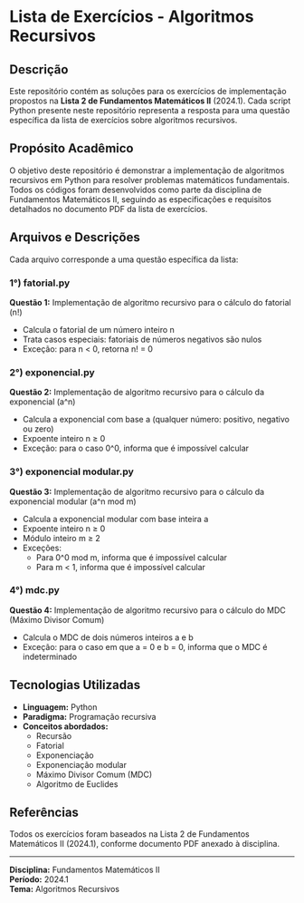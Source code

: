 # Lista de Exercícios - Algoritmos Recursivos

## Descrição

Este repositório contém as soluções para os exercícios de implementação propostos na **Lista 2 de Fundamentos Matemáticos II** (2024.1). Cada script Python presente neste repositório representa a resposta para uma questão específica da lista de exercícios sobre algoritmos recursivos.

## Propósito Acadêmico

O objetivo deste repositório é demonstrar a implementação de algoritmos recursivos em Python para resolver problemas matemáticos fundamentais. Todos os códigos foram desenvolvidos como parte da disciplina de Fundamentos Matemáticos II, seguindo as especificações e requisitos detalhados no documento PDF da lista de exercícios.

## Arquivos e Descrições

Cada arquivo corresponde a uma questão específica da lista:

### 1°) fatorial.py
**Questão 1:** Implementação de algoritmo recursivo para o cálculo do fatorial (n!)
- Calcula o fatorial de um número inteiro n
- Trata casos especiais: fatoriais de números negativos são nulos
- Exceção: para n < 0, retorna n! = 0

### 2°) exponencial.py
**Questão 2:** Implementação de algoritmo recursivo para o cálculo da exponencial (a^n)
- Calcula a exponencial com base a (qualquer número: positivo, negativo ou zero)
- Expoente inteiro n ≥ 0
- Exceção: para o caso 0^0, informa que é impossível calcular

### 3°) exponencial modular.py
**Questão 3:** Implementação de algoritmo recursivo para o cálculo da exponencial modular (a^n mod m)
- Calcula a exponencial modular com base inteira a
- Expoente inteiro n ≥ 0
- Módulo inteiro m ≥ 2
- Exceções:
  - Para 0^0 mod m, informa que é impossível calcular
  - Para m < 1, informa que é impossível calcular

### 4°) mdc.py
**Questão 4:** Implementação de algoritmo recursivo para o cálculo do MDC (Máximo Divisor Comum)
- Calcula o MDC de dois números inteiros a e b
- Exceção: para o caso em que a = 0 e b = 0, informa que o MDC é indeterminado

## Tecnologias Utilizadas

- **Linguagem:** Python
- **Paradigma:** Programação recursiva
- **Conceitos abordados:**
  - Recursão
  - Fatorial
  - Exponenciação
  - Exponenciação modular
  - Máximo Divisor Comum (MDC)
  - Algoritmo de Euclides

## Referências

Todos os exercícios foram baseados na Lista 2 de Fundamentos Matemáticos II (2024.1), conforme documento PDF anexado à disciplina.

---

**Disciplina:** Fundamentos Matemáticos II  
**Período:** 2024.1  
**Tema:** Algoritmos Recursivos
